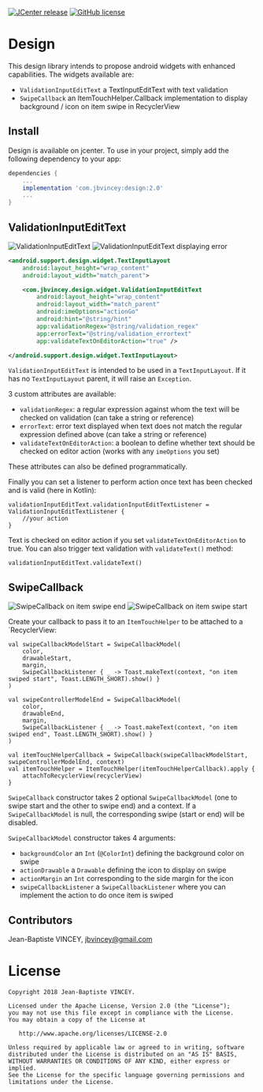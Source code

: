 [![JCenter release](https://img.shields.io/badge/jcenter-2.0-blue.svg?style=flat)](https://bintray.com/jbvincey/maven/Design)
[![GitHub license](https://img.shields.io/badge/license-Apache%20License%202.0-blue.svg?style=flat)](http://www.apache.org/licenses/LICENSE-2.0)

Design
=======

This design library intends to propose android widgets with enhanced capabilities. The widgets available are:
 * `ValidationInputEditText` a TextInputEditText with text validation
 * `SwipeCallback` an ItemTouchHelper.Callback implementation to display background / icon on item swipe in RecyclerView

## Install

Design is available on jcenter. To use in your project, simply add the following dependency to your app:
```gradle
dependencies {
    ...
    implementation 'com.jbvincey:design:2.0'
    ...
}
```

## ValidationInputEditText

![ValidationInputEditText](assets/design_sample1.png?raw=true)
![ValidationInputEditText displaying error](assets/design_sample2.png?raw=true)

```xml
<android.support.design.widget.TextInputLayout
    android:layout_height="wrap_content"
    android:layout_width="match_parent">

    <com.jbvincey.design.widget.ValidationInputEditText
        android:layout_height="wrap_content"
        android:layout_width="match_parent"
        android:imeOptions="actionGo"
        android:hint="@string/hint"
        app:validationRegex="@string/validation_regex" 
        app:errorText="@string/validation_errortext"
        app:validateTextOnEditorAction="true" />

</android.support.design.widget.TextInputLayout>

```

`ValidationInputEditText` is intended to be used in a `TextInputLayout`. If it has no `TextInputLayout` parent, it will raise an `Exception`.

3 custom attributes are available:
 * `validationRegex`: a regular expression against whom the text will be checked on validation (can take a string or reference)
 * `errorText`: error text displayed when text does not match the regular expression defined above (can take a string or reference)
 * `validateTextOnEditorAction`: a boolean to define whether text should be checked on editor action (works with any `imeOptions` you set)

These attributes can also be defined programmatically.

Finally you can set a listener to perform action once text has been checked and is valid (here in Kotlin):
```
validationInputEditText.validationInputEditTextListener = ValidationInputEditTextListener {
    //your action
}
```

Text is checked on editor action if you set `validateTextOnEditorAction` to true. You can also trigger text validation with `validateText()` method:
```
validationInputEditText.validateText()
```

## SwipeCallback

![SwipeCallback on item swipe end](assets/design_sample3.png?raw=true)
![SwipeCallback on item swipe start](assets/design_sample4.png?raw=true)

Create your callback to pass it to an `ItemTouchHelper` to be attached to a `RecyclerView:
```
val swipeCallbackModelStart = SwipeCallbackModel(
    color,
    drawableStart,
    margin,
    SwipeCallbackListener { _ -> Toast.makeText(context, "on item swiped start", Toast.LENGTH_SHORT).show() }
)

val swipeControllerModelEnd = SwipeCallbackModel(
    color,
    drawableEnd,
    margin,
    SwipeCallbackListener { _ -> Toast.makeText(context, "on item swiped end", Toast.LENGTH_SHORT).show() }
)

val itemTouchHelperCallback = SwipeCallback(swipeCallbackModelStart, swipeControllerModelEnd, context)
val itemTouchHelper = ItemTouchHelper(itemTouchHelperCallback).apply {
    attachToRecyclerView(recyclerView)
}
```

`SwipeCallback` constructor takes 2 optional `SwipeCallbackModel` (one to swipe start and the other to swipe end) and a context.
If a `SwipeCallbackModel` is null, the corresponding swipe (start or end) will be disabled.

`SwipeCallbackModel` constructor takes 4 arguments:
 * `backgroundColor` an `Int` (`@ColorInt`) defining the background color on swipe
 * `actionDrawable` a `Drawable` defining the icon to display on swipe
 * `actionMargin` an `Int` corresponding to the side margin for the icon
 * `swipeCallbackListener` a `SwipeCallbackListener` where you can implement the action to do once item is swiped

## Contributors

Jean-Baptiste VINCEY, jbvincey@gmail.com


License
=======

    Copyright 2018 Jean-Baptiste VINCEY.

    Licensed under the Apache License, Version 2.0 (the "License");
    you may not use this file except in compliance with the License.
    You may obtain a copy of the License at

       http://www.apache.org/licenses/LICENSE-2.0

    Unless required by applicable law or agreed to in writing, software
    distributed under the License is distributed on an "AS IS" BASIS,
    WITHOUT WARRANTIES OR CONDITIONS OF ANY KIND, either express or implied.
    See the License for the specific language governing permissions and
    limitations under the License.

